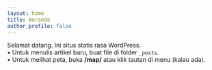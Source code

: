 ```yaml
---
layout: home
title: Beranda
author_profile: false
---
```


Selamat datang. Ini situs statis rasa WordPress.  
• Untuk menulis artikel baru, buat file di folder `_posts`.  
• Untuk melihat peta, buka **/map/** atau klik tautan di menu (kalau ada).